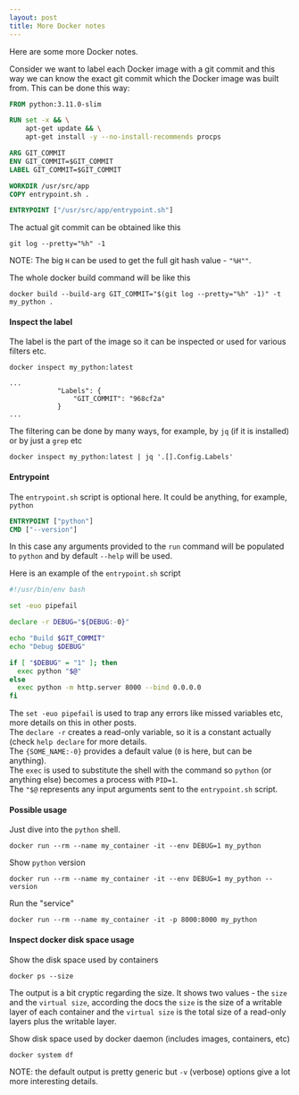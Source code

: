 ```yaml
---
layout: post
title: More Docker notes
---
```


Here are some more Docker notes.

Consider we want to label each Docker image with a git commit and this way we can
know the exact git commit which the Docker image was built from. This can be done this way:
```dockerfile
FROM python:3.11.0-slim

RUN set -x && \
    apt-get update && \
    apt-get install -y --no-install-recommends procps

ARG GIT_COMMIT
ENV GIT_COMMIT=$GIT_COMMIT
LABEL GIT_COMMIT=$GIT_COMMIT

WORKDIR /usr/src/app
COPY entrypoint.sh .

ENTRYPOINT ["/usr/src/app/entrypoint.sh"]
```

The actual git commit can be obtained like this
```shell
git log --pretty="%h" -1
```
NOTE: The big `H` can be used to get the full git hash value - `"%H""`.

The whole docker build command will be like this
```shell
docker build --build-arg GIT_COMMIT="$(git log --pretty="%h" -1)" -t my_python .
```

#### Inspect the label
The label is the part of the image so it can be inspected or used for various filters etc.
```shell
docker inspect my_python:latest
```
```
...
            "Labels": {
                "GIT_COMMIT": "968cf2a"
            }
...
```
The filtering can be done by many ways, for example, by `jq` (if it is installed) or by just a `grep` etc
```shell
docker inspect my_python:latest | jq '.[].Config.Labels'
```

#### Entrypoint
The `entrypoint.sh` script is optional here. It could be anything, for example, `python`
```dockerfile
ENTRYPOINT ["python"]
CMD ["--version"]
```
In this case any arguments provided to the `run` command will be populated to `python` and by default `--help` will be used.

Here is an example of the `entrypoint.sh` script
```bash
#!/usr/bin/env bash

set -euo pipefail

declare -r DEBUG="${DEBUG:-0}"

echo "Build $GIT_COMMIT"
echo "Debug $DEBUG"

if [ "$DEBUG" = "1" ]; then
  exec python "$@"
else
  exec python -m http.server 8000 --bind 0.0.0.0
fi
```
The `set -euo pipefail` is used to trap any errors like missed variables etc, more details on this in other posts.  
The `declare -r` creates a read-only variable, so it is a constant actually (check `help declare` for more details.  
The `{SOME_NAME:-0}` provides a default value (`0` is here, but can be anything).  
The `exec` is used to substitute the shell with the command so `python` (or anything else) becomes a process with `PID=1`.  
The `"$@` represents any input arguments sent to the `entrypoint.sh` script.

#### Possible usage
Just dive into the `python` shell.
```shell
docker run --rm --name my_container -it --env DEBUG=1 my_python
```

Show `python` version
```shell
docker run --rm --name my_container -it --env DEBUG=1 my_python --version
```

Run the "service"
```shell
docker run --rm --name my_container -it -p 8000:8000 my_python
```

#### Inspect docker disk space usage
Show the disk space used by containers
```shell
docker ps --size
```
The output is a bit cryptic regarding the size. It shows two values - the `size` and the `virtual size`, according the
docs the `size` is the size of a writable layer of each container and the `virtual size` is the total size of a read-only
layers plus the writable layer.

Show disk space used by docker daemon (includes images, containers, etc)
```shell
docker system df
```
NOTE: the default output is pretty generic but `-v` (verbose) options give a lot more interesting details.

